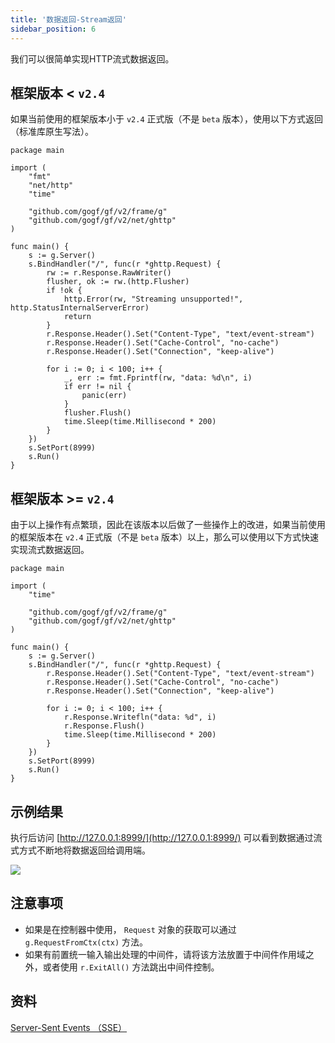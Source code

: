 ```yaml
---
title: '数据返回-Stream返回'
sidebar_position: 6
---
```


我们可以很简单实现HTTP流式数据返回。

## 框架版本 < `v2.4`

如果当前使用的框架版本小于 `v2.4` 正式版（不是 `beta` 版本），使用以下方式返回（标准库原生写法）。

```
package main

import (
	"fmt"
	"net/http"
	"time"

	"github.com/gogf/gf/v2/frame/g"
	"github.com/gogf/gf/v2/net/ghttp"
)

func main() {
	s := g.Server()
	s.BindHandler("/", func(r *ghttp.Request) {
		rw := r.Response.RawWriter()
		flusher, ok := rw.(http.Flusher)
		if !ok {
			http.Error(rw, "Streaming unsupported!", http.StatusInternalServerError)
			return
		}
		r.Response.Header().Set("Content-Type", "text/event-stream")
		r.Response.Header().Set("Cache-Control", "no-cache")
		r.Response.Header().Set("Connection", "keep-alive")

		for i := 0; i < 100; i++ {
			_, err := fmt.Fprintf(rw, "data: %d\n", i)
			if err != nil {
				panic(err)
			}
			flusher.Flush()
			time.Sleep(time.Millisecond * 200)
		}
	})
	s.SetPort(8999)
	s.Run()
}
```

## 框架版本 >= `v2.4`

由于以上操作有点繁琐，因此在该版本以后做了一些操作上的改进，如果当前使用的框架版本在 `v2.4` 正式版（不是 `beta` 版本）以上，那么可以使用以下方式快速实现流式数据返回。

```
package main

import (
	"time"

	"github.com/gogf/gf/v2/frame/g"
	"github.com/gogf/gf/v2/net/ghttp"
)

func main() {
	s := g.Server()
	s.BindHandler("/", func(r *ghttp.Request) {
		r.Response.Header().Set("Content-Type", "text/event-stream")
		r.Response.Header().Set("Cache-Control", "no-cache")
		r.Response.Header().Set("Connection", "keep-alive")

		for i := 0; i < 100; i++ {
			r.Response.Writefln("data: %d", i)
			r.Response.Flush()
			time.Sleep(time.Millisecond * 200)
		}
	})
	s.SetPort(8999)
	s.Run()
}
```

## 示例结果

执行后访问 [http://127.0.0.1:8999/](http://127.0.0.1:8999/) 可以看到数据通过流式方式不断地将数据返回给调用端。

![](/markdown/1a8b7fecfb331ebe454633ac06b27592.png)

## 注意事项

- 如果是在控制器中使用， `Request` 对象的获取可以通过 `g.RequestFromCtx(ctx)` 方法。
- 如果有前置统一输入输出处理的中间件，请将该方法放置于中间件作用域之外，或者使用 `r.ExitAll()` 方法跳出中间件控制。

## 资料

[Server-Sent Events （SSE）](https://www.ruanyifeng.com/blog/2017/05/server-sent_events.html)